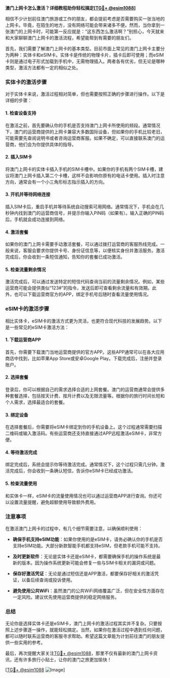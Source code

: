**澳门上网卡怎么激活？详细教程助你轻松搞定[[TG💪+ @esim1088](https://t.me/s/esim1088)]**

相信不少计划前往澳门旅游或工作的朋友，都会提前考虑是否需要购买一张当地的上网卡。毕竟，在陌生的地方，没有网络可能会带来诸多不便。然而，当你拿到一张澳门的上网卡时，可能第一反应就是：“这东西怎么激活啊？”别担心，今天就来和大家聊聊澳门上网卡的激活流程，希望能帮到有需要的朋友们。

首先，我们需要了解澳门上网卡的基本类型。目前市面上常见的澳门上网卡主要分为两种：实体卡和eSIM卡。实体卡是传统的物理卡片，插卡后即可使用；而eSIM卡则是通过电子形式加载到手机中，无需物理插入。两者各有优劣，但无论是哪种类型，激活方法都有一定的相似之处。

### 实体卡的激活步骤

对于实体卡来说，激活过程相对简单，但也需要按照正确的步骤进行操作。以下是详细的步骤：

#### 1. **检查设备支持**
   在激活之前，首先要确认你的手机是否支持澳门上网卡所使用的频段。通常情况下，澳门的运营商提供的上网卡兼容大多数国际设备，但如果你的手机比较老旧，可能需要先查阅说明书或者咨询运营商客服。如果不确定，可以直接联系澳门的运营商，他们会为你提供具体的指导。

#### 2. **插入SIM卡**
   将澳门上网卡的实体卡插入手机的SIM卡槽中。如果你的手机有两个SIM卡槽，建议将澳门上网卡插入第二个卡槽，这样不会影响你原有的电话卡使用。插入时注意方向，通常会有一个小三角形标志指示插入的方向。

#### 3. **开机并等待网络连接**
   插入SIM卡后，重启手机并等待系统自动搜索可用网络。通常情况下，手机会在几秒钟内找到澳门的运营商信号，并提示你输入PIN码（如果有）。输入正确的PIN码后，手机就会成功连接到网络。

#### 4. **激活套餐**
   如果你的澳门上网卡需要手动激活套餐，可以通过拨打运营商的客服热线完成。一般来说，客服会要求你提供卡号、身份证信息等，以便核实身份并激活服务。激活完成后，你会收到一条短信通知，告知你的套餐已成功激活。

#### 5. **检查流量剩余情况**
   激活完成后，可以通过发送特定的短信代码查询当前的流量剩余情况。例如，某些运营商可能会提供类似“123#”的指令，发送后即可查看剩余流量和有效期。此外，也可以下载运营商官方的APP，绑定手机号后随时查看流量使用情况。

### eSIM卡的激活步骤

相比实体卡，eSIM卡的激活方式更为灵活，也更符合现代科技的发展趋势。以下是一些常见的eSIM卡激活方法：

#### 1. **下载运营商APP**
   首先，你需要下载澳门当地运营商提供的官方APP。这些APP通常可以在各大应用商店中找到，比如苹果App Store或安卓Google Play。下载完成后，注册并登录账户。

#### 2. **选择套餐**
   登录后，你可以根据自己的需求选择合适的上网套餐。澳门的运营商通常会提供多种套餐选择，包括按天计费、按月计费以及无限流量等。根据你的旅行时间长短和个人需求，选择最适合的套餐。

#### 3. **绑定设备**
   在选择套餐后，你需要将eSIM卡绑定到你的手机设备上。这个过程通常需要扫描二维码或输入激活码。有些运营商还支持直接通过APP远程激活eSIM卡，非常方便。

#### 4. **等待激活完成**
   绑定完成后，系统会提示你等待激活完成。通常情况下，这个过程只需几分钟。激活完成后，你会收到一条确认短信，告诉你eSIM卡已经成功激活。

#### 5. **检查流量使用**
   和实体卡一样，eSIM卡的流量使用情况也可以通过运营商APP进行查询。你还可以设置流量提醒，避免超额使用导致额外费用。

### 注意事项

在激活澳门上网卡的过程中，有几个细节需要注意，以确保顺利使用：

- **确保手机支持eSIM功能**：如果你使用的是eSIM卡，请务必确认你的手机是否支持eSIM功能。大部分新款智能手机都支持eSIM，但老款手机可能不支持。
  
- **及时更新软件**：无论是实体卡还是eSIM卡，都需要确保手机的操作系统是最新的版本。因为操作系统更新可能会修复一些与SIM卡相关的漏洞或问题。

- **保存好激活凭证**：无论是通过短信还是APP激活，都要保存好相关的激活凭证，以备后续查询或投诉使用。

- **避免使用公共WiFi**：虽然澳门的公共WiFi网络覆盖广泛，但在安全性方面存在一定风险。建议优先使用运营商提供的稳定网络服务。

### 总结

无论你是选择实体卡还是eSIM卡，澳门上网卡的激活过程其实并不复杂。只要按照上述步骤逐一操作，就能轻松搞定。当然，如果你在激活过程中遇到任何问题，都可以随时联系运营商的客服寻求帮助。希望这篇文章能为计划前往澳门的朋友提供一些实用的参考。

最后，再次提醒大家关注[TG💪+ @esim1088](https://t.me/s/esim1088)，那里不仅有最新的澳门上网卡资讯，还有许多旅行小贴士，让你的澳门之旅更加愉快！

[[TG💪+ @esim1088](https://t.me/s/esim1088) ![Image](https://i.postimg.cc/4NQfJmqS/Snipaste-2025-05-13-00-14-12.png)]